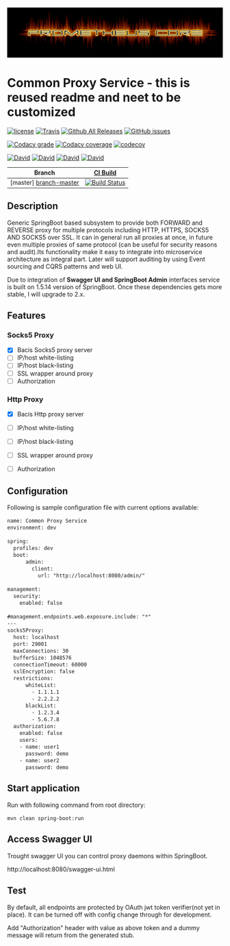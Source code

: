 ![Logo](https://github.com/prometheus-core/common-proxy-service/blob/master/docs/_images/prometheus-core-logo.png)


# Common Proxy Service - this is reused readme and neet to be customized

[![license](https://img.shields.io/github/license/prometheus-core/common-proxy-service.svg?style=plastic)](https://github.com/prometheus-core/common-proxy-service)
[![Travis](https://img.shields.io/travis/prometheus-core/common-proxy-service.svg?style=plastic)](https://travis-ci.org/prometheus-core/common-proxy-service/branches)
[![Github All Releases](https://img.shields.io/github/downloads/prometheus-core/common-proxy-service/total.svg?style=plastic)](https://github.com/prometheus-core/common-proxy-service)
[![GitHub issues](https://img.shields.io/github/issues/prometheus-core/common-proxy-service.svg?style=plastic)](https://github.com/prometheus-core/common-proxy-service)

[![Codacy grade](https://img.shields.io/codacy/grade/e7dc9ed202da4839aa73a8f4f5c65b38.svg?style=plastic)](https://app.codacy.com/app/archenroot/common-proxy-service)
[![Codacy coverage](https://img.shields.io/codacy/coverage/e7dc9ed202da4839aa73a8f4f5c65b38.svg?style=plastic)](https://app.codacy.com/app/archenroot/common-proxy-service)
[![codecov](https://codecov.io/gh/prometheus-core/common-proxy-service/branch/master/graph/badge.svg?style=plastic)](https://codecov.io/gh/prometheus-core/common-proxy-service)

[![David](https://img.shields.io/david/prometheus-core/common-proxy-service.svg?style=plastic)](https://github.com/prometheus-core/common-proxy-service)
[![David](https://img.shields.io/david/dev/prometheus-core/common-proxy-service.svg?style=plastic)](https://github.com/prometheus-core/common-proxy-service)
[![David](https://img.shields.io/david/optional/prometheus-core/common-proxy-service.svg?style=plastic)](https://github.com/prometheus-core/common-proxy-service)
[![David](https://img.shields.io/david/peer/prometheus-core/common-proxy-service.svg?style=plastic)](https://github.com/prometheus-core/common-proxy-service)

| Branch        |  [CI Build][travis-home]           |
| ------------- |:-------------:|
| [master] [branch-master]     | [![Build Status](https://travis-ci.org/prometheus-core/common-proxy-service.svg?branch=master)](https://travis-ci.org/prometheus-core/common-proxy-service) |

[travis-home]: https://travis-ci.org/
[travis-msgpack-tools]: https://travis-ci.org/prometheus-core/common-proxy-service

[branch-master]: https://github.com/prometheus-core/common-proxy-service/tree/master

## Description
Generic SpringBoot based subsystem to provide both FORWARD and REVERSE proxy for multiple protocols including HTTP, HTTPS, SOCKS5 AND SOCKS5 over SSL. It can in general run all proxies at once, in future even multiple proxies of same protocol (can be useful for security reasons and audit).Its functionality make it easy to integrate into microservice architecture as integral part.
Later will support auditing by using Event sourcing and CQRS patterns and web UI. 

Due to integration of <b>Swagger UI and SpringBoot Admin</b> interfaces service is built on 1.5.14 version of SpringBoot. Once these dependencies gets more stable, I will upgrade to 2.x.


## Features

### Socks5 Proxy

- [x] Bacis Socks5 proxy server
- [ ] IP/host white-listing
- [ ] IP/host black-listing
- [ ] SSL wrapper around proxy
- [ ] Authorization

### Http Proxy
- [x] Bacis Http proxy server
- [ ] IP/host white-listing
- [ ] IP/host black-listing
- [ ] SSL wrapper around proxy
- [ ] Authorization


## Configuration
Following is sample configuration file with current options available:
```
name: Common Proxy Service
environment: dev

spring:
  profiles: dev
  boot:
      admin:
        client:
          url: "http://localhost:8080/admin/"

management:
  security:
    enabled: false

#management.endpoints.web.exposure.include: "*"
---
socks5Proxy:
  host: localhost
  port: 29001
  maxConnections: 30
  bufferSize: 1048576
  connectionTimeout: 60000
  sslEncryption: false
  restrictions:
      whiteList:
        - 1.1.1.1
        - 2.2.2.2
      blackList:
        - 1.2.3.4
        - 5.6.7.8
  authorization:
    enabled: false
    users:
    - name: user1
      password: demo
    - name: user2
      password: demo
```

## Start application

Run with following command from root directory:

```
mvn clean spring-boot:run
```

## Access Swagger UI
Trought swagger UI you can control proxy daemons within SpringBoot.

http://localhost:8080/swagger-ui.html
## Test

By default, all endpoints are protected by OAuth jwt token verifier(not yet in place). It can be turned off with config change through for development.

Add "Authorization" header with value as above token and a dummy message will return from the generated stub.

